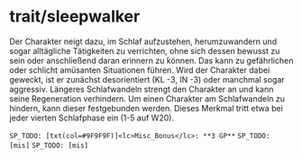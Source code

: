 # trait/sleepwalker

Der Charakter neigt dazu, im Schlaf aufzustehen, herumzuwandern und sogar alltägliche Tätigkeiten zu verrichten, ohne sich dessen bewusst zu sein oder anschließend daran erinnern zu können. Das kann zu gefährlichen oder schlicht amüsanten Situationen führen. Wird der Charakter dabei geweckt, ist er zunächst desorientiert (KL -3, IN -3) oder manchmal sogar aggressiv. Längeres Schlafwandeln strengt den Charakter an und kann seine Regeneration verhindern. Um einen Charakter am Schlafwandeln zu hindern, kann dieser festgebunden werden. Dieses Merkmal tritt etwa bei jeder vierten Schlafphase ein (1-5 auf W20).

`SP_TODO: [txt(col=#9F9F9F)]<lc>Misc_Bonus</lc>: **3 GP**`
`SP_TODO: [mis]`
`SP_TODO: [mis]`